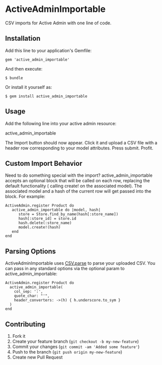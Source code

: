 # ActiveAdminImportable

CSV imports for Active Admin with one line of code.

## Installation

Add this line to your application's Gemfile:

    gem 'active_admin_importable'

And then execute:

    $ bundle

Or install it yourself as:

    $ gem install active_admin_importable

## Usage

Add the following line into your active admin resource:


   active_admin_importable

The Import button should now appear. Click it and upload a CSV file with a header row corresponding to your model attributes. Press submit. Profit.

## Custom Import Behavior

Need to do something special with the import? active_admin_importable accepts an optional block that will be called on each row, replacing the default functionality ( calling create! on the associated model). The associated model and a hash of the current row will get passed into the block. For example:

```
ActiveAdmin.register Product do
   active_admin_importable do |model, hash|
      store = Store.find_by_name(hash[:store_name])
      hash[:store_id] = store.id
      hash.delete(:store_name)
      model.create!(hash)
   end
end
```

## Parsing Options

ActiveAdminImportable uses [CSV.parse](http://ruby-doc.org/stdlib-2.2.2/libdoc/csv/rdoc/CSV.html#method-c-parse) to parse your uploaded CSV. You can pass in any standard options via the optional param to active_admin_importable:

```
ActiveAdmin.register Product do
  active_admin_importable(
    col_sep: ':',
    quote_char: "'",
    header_converters: ->(h) { h.underscore.to_sym }
  )
end
```

## Contributing

1. Fork it
2. Create your feature branch (`git checkout -b my-new-feature`)
3. Commit your changes (`git commit -am 'Added some feature'`)
4. Push to the branch (`git push origin my-new-feature`)
5. Create new Pull Request
